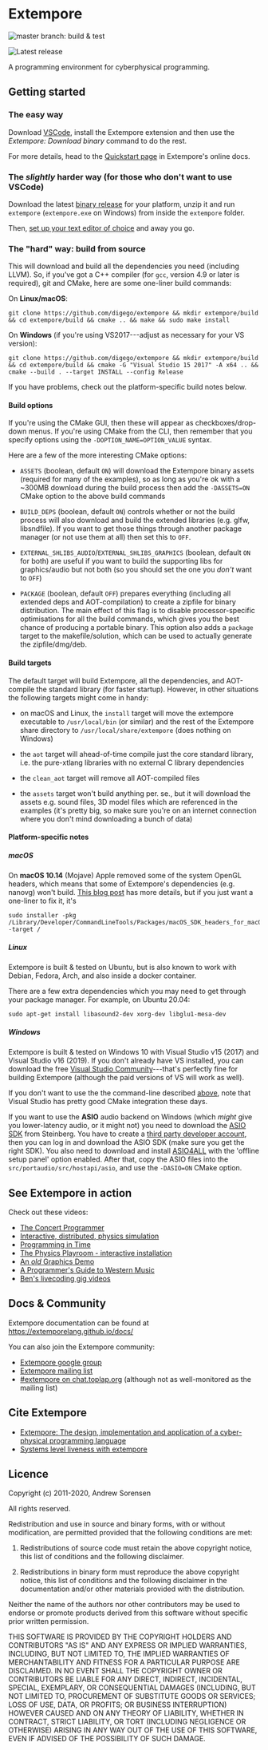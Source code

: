 # Extempore

![`master` branch: build & test](https://github.com/digego/extempore/workflows/Build%20&%20run%20tests/badge.svg?branch=master)

![Latest release](https://github.com/digego/extempore/workflows/Release/badge.svg)

A programming environment for cyberphysical programming.

## Getting started

### The easy way

Download [VSCode](https://code.visualstudio.com/), install the Extempore
extension and then use the _Extempore: Download binary_ command to do the rest.

For more details, head to the [Quickstart
page](https://extemporelang.github.io/docs/overview/quickstart/) in Extempore's
online docs.

### The _slightly_ harder way (for those who don't want to use VSCode)

Download the latest [binary
release](https://github.com/digego/extempore/releases) for your platform, unzip
it and run `extempore` (`extempore.exe` on Windows) from inside the `extempore`
folder.

Then, [set up your text editor of
choice](https://extemporelang.github.io/docs/guides/editor-support/) and away
you go.

### The "hard" way: build from source

This will download and build all the dependencies you need (including LLVM). So,
if you've got a C++ compiler (for `gcc`, version 4.9 or later is required), git
and CMake, here are some one-liner build commands:

On **Linux/macOS**:

    git clone https://github.com/digego/extempore && mkdir extempore/build && cd extempore/build && cmake .. && make && sudo make install
    
On **Windows** (if you're using VS2017---adjust as necessary for your VS
version):

    git clone https://github.com/digego/extempore && mkdir extempore/build && cd extempore/build && cmake -G "Visual Studio 15 2017" -A x64 .. && cmake --build . --target INSTALL --config Release

If you have problems, check out the platform-specific build notes below.

#### Build options

If you're using the CMake GUI, then these will appear as checkboxes/drop-down
menus. If you're using CMake from the CLI, then remember that you specify
options using the `-DOPTION_NAME=OPTION_VALUE` syntax.

Here are a few of the more interesting CMake options:

- `ASSETS` (boolean, default `ON`) will download the Extempore binary assets
  (required for many of the examples), so as long as you're ok with a ~300MB
  download during the build process then add the `-DASSETS=ON` CMake option to
  the above build commands

- `BUILD_DEPS` (boolean, default `ON`) controls whether or not the build process
  will also download and build the extended libraries (e.g. glfw, libsndfile).
  If you want to get those things through another package manager (or not use
  them at all) then set this to `OFF`.

- `EXTERNAL_SHLIBS_AUDIO`/`EXTERNAL_SHLIBS_GRAPHICS` (boolean, default `ON` for
  both) are useful if you want to build the supporting libs for graphics/audio
  but not both (so you should set the one you *don't* want to `OFF`)

- `PACKAGE` (boolean, default `OFF`) prepares everything (including all extended
  deps and AOT-compilation) to create a zipfile for binary distribution. The
  main effect of this flag is to disable processor-specific optimisations for
  all the build commands, which gives you the best chance of producing a
  portable binary. This option also adds a `package` target to the
  makefile/solution, which can be used to actually generate the zipfile/dmg/deb.

#### Build targets

The default target will build Extempore, all the dependencies, and AOT-compile
the standard library (for faster startup). However, in other situations the
following targets might come in handy:

- on macOS and Linux, the `install` target will move the extempore executable to
  `/usr/local/bin` (or similar) and the rest of the Extempore share directory to
  `/usr/local/share/extempore` (does nothing on Windows)

- the `aot` target will ahead-of-time compile just the core standard library,
  i.e. the pure-xtlang libraries with no external C library dependencies

- the `clean_aot` target will remove all AOT-compiled files

- the `assets` target won't build anything per. se., but it will download the
  assets e.g. sound files, 3D model files which are referenced in the examples
  (it's pretty big, so make sure you're on an internet connection where you
  don't mind downloading a bunch of data)

#### Platform-specific notes

##### macOS

On **macOS 10.14** (Mojave) Apple removed some of the system OpenGL headers,
which means that some of Extempore's dependencies (e.g. nanovg) won't build.
[This blog
post](https://silvae86.github.io/sysadmin/mac/osx/mojave/beta/libxml2/2018/07/05/fixing-missing-headers-for-homebrew-in-mac-osx-mojave/)
has more details, but if you just want a one-liner to fix it, it's

    sudo installer -pkg /Library/Developer/CommandLineTools/Packages/macOS_SDK_headers_for_macOS_10.14.pkg -target /

##### Linux

Extempore is built & tested on Ubuntu, but is also known to work with Debian,
Fedora, Arch, and also inside a docker container.

There are a few extra dependencies which you may need to get through your
package manager. For example, on Ubuntu 20.04:

    sudo apt-get install libasound2-dev xorg-dev libglu1-mesa-dev

##### Windows

Extempore is built & tested on Windows 10 with Visual Studio v15 (2017) and
Visual Studio v16 (2019). If you don't already have VS installed, you can
download the free [Visual Studio
Community](https://www.visualstudio.com/en-us/products/visual-studio-community-vs.aspx)---that's
perfectly fine for building Extempore (although the paid versions of VS will
work as well).

If you don't want to use the the command-line described
[above](#build-from-source), note that Visual Studio has pretty good CMake
integration these days.

If you want to use the **ASIO** audio backend on Windows (which _might_ give you
lower-latency audio, or it might not) you need to download the [ASIO
SDK](http://www.steinberg.net/nc/en/company/developer/sdk_download_portal.html)
from Steinberg. You have to create a [third party developer
account](http://www.steinberg.net/nc/en/company/developer/sdk_download_portal/create_3rd_party_developer_account.html),
then you can log in and download the ASIO SDK (make sure you get the right SDK).
You also need to download and install [ASIO4ALL](http://www.asio4all.com/) with
the 'offline setup panel' option enabled. After that, copy the ASIO files into
the `src/portaudio/src/hostapi/asio`, and use the `-DASIO=ON` CMake option.

## See Extempore in action

Check out these videos:

- [The Concert Programmer](https://www.youtube.com/watch?v=yY1FSsUV-8c)
- [Interactive, distributed, physics simulation](https://vimeo.com/126577281)
- [Programming in Time](https://www.youtube.com/watch?v=Sg2BjFQnr9s)
- [The Physics Playroom - interactive installation](https://vimeo.com/58239256)
- [An *old* Graphics Demo](https://vimeo.com/37293927)
- [A Programmer's Guide to Western Music](https://www.youtube.com/watch?v=xpSYWd_aIiI)
- [Ben's livecoding gig videos](https://benswift.me/livecoding/)

## Docs & Community

Extempore documentation can be found at https://extemporelang.github.io/docs/

You can also join the Extempore community:

- [Extempore google group](http://groups.google.com/group/extemporelang)
- [Extempore mailing list](mailto:extemporelang@googlegroups.com)
- [#extempore on chat.toplap.org](https://chat.toplap.org/home) (although not as
  well-monitored as the mailing list)

## Cite Extempore

- [Extempore: The design, implementation and application of a cyber-physical programming language](https://openresearch-repository.anu.edu.au/handle/1885/144603)
- [Systems level liveness with extempore](https://dl.acm.org/citation.cfm?id=3133858)

## Licence

Copyright (c) 2011-2020, Andrew Sorensen

All rights reserved.

Redistribution and use in source and binary forms, with or without 
modification, are permitted provided that the following conditions are met:

1. Redistributions of source code must retain the above copyright notice, 
   this list of conditions and the following disclaimer.

2. Redistributions in binary form must reproduce the above copyright notice,
   this list of conditions and the following disclaimer in the documentation 
   and/or other materials provided with the distribution.

Neither the name of the authors nor other contributors may be used to endorse
or promote products derived from this software without specific prior written 
permission.

THIS SOFTWARE IS PROVIDED BY THE COPYRIGHT HOLDERS AND CONTRIBUTORS "AS IS" 
AND ANY EXPRESS OR IMPLIED WARRANTIES, INCLUDING, BUT NOT LIMITED TO, THE 
IMPLIED WARRANTIES OF MERCHANTABILITY AND FITNESS FOR A PARTICULAR PURPOSE 
ARE DISCLAIMED. IN NO EVENT SHALL THE COPYRIGHT OWNER OR CONTRIBUTORS BE 
LIABLE FOR ANY DIRECT, INDIRECT, INCIDENTAL, SPECIAL, EXEMPLARY, OR 
CONSEQUENTIAL DAMAGES (INCLUDING, BUT NOT LIMITED TO, PROCUREMENT OF 
SUBSTITUTE GOODS OR SERVICES; LOSS OF USE, DATA, OR PROFITS; OR BUSINESS 
INTERRUPTION) HOWEVER CAUSED AND ON ANY THEORY OF LIABILITY, WHETHER IN 
CONTRACT, STRICT LIABILITY, OR TORT (INCLUDING NEGLIGENCE OR OTHERWISE) 
ARISING IN ANY WAY OUT OF THE USE OF THIS SOFTWARE, EVEN IF ADVISED OF THE 
POSSIBILITY OF SUCH DAMAGE.
